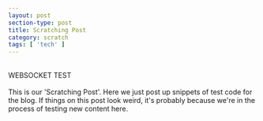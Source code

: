 ```yaml
---
layout: post
section-type: post
title: Scratching Post
category: scratch
tags: [ 'tech' ]
---
```

<br>
<a!-- href="{{site.baseurl}}/sockets/Web_RTC_Client.html"> WEBSOCKET TEST </a-->
<br><br>
This is our 'Scratching Post'. Here we just post up snippets of test code for the blog. If things on this post look weird, it's probably because we're in the process of testing new content here.




